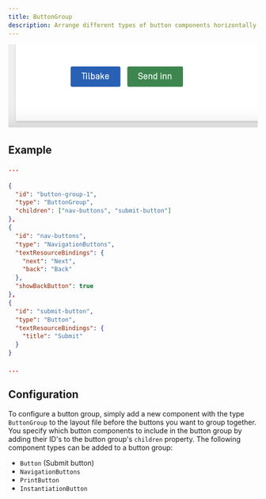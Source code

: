 ```yaml
---
title: ButtonGroup
description: Arrange different types of button components horizontally
---
```


![ButtonGroup](button-group.png "A back button and a submit button inside of a ButtonGroup")

## Example

```json
...

{
  "id": "button-group-1",
  "type": "ButtonGroup",
  "children": ["nav-buttons", "submit-button"]
},
{
  "id": "nav-buttons",
  "type": "NavigationButtons",
  "textResourceBindings": {
    "next": "Next",
    "back": "Back"
  },
  "showBackButton": true
},
{
  "id": "submit-button",
  "type": "Button",
  "textResourceBindings": {
    "title": "Submit"
  }
}

...
```

## Configuration

To configure a button group, simply add a new component with the type `ButtonGroup` to the layout file before the buttons you want to group together.
You specify which button components to include in the button group by adding their ID's to the button group's `children` property.
The following component types can be added to a button group:

- `Button` (Submit button)
- `NavigationButtons`
- `PrintButton`
- `InstantiationButton`
<!-- - `ActionButton` -->
